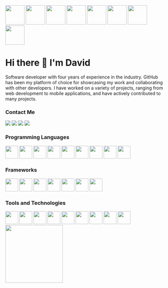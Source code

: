 <div float='left'>
<img width="60" height="60" src="https://user-images.githubusercontent.com/5713670/87202985-820dcb80-c2b6-11ea-9f56-7ec461c497c3.gif">
<img width="60" height="60" src="https://user-images.githubusercontent.com/5713670/87202985-820dcb80-c2b6-11ea-9f56-7ec461c497c3.gif">
<img width="60" height="60" src="https://user-images.githubusercontent.com/5713670/87202985-820dcb80-c2b6-11ea-9f56-7ec461c497c3.gif">
<img width="60" height="60" src="https://user-images.githubusercontent.com/5713670/87202985-820dcb80-c2b6-11ea-9f56-7ec461c497c3.gif">
<img width="60" height="60" src="https://user-images.githubusercontent.com/5713670/87202985-820dcb80-c2b6-11ea-9f56-7ec461c497c3.gif">
<img width="60" height="60" src="https://user-images.githubusercontent.com/5713670/87202985-820dcb80-c2b6-11ea-9f56-7ec461c497c3.gif">
<img width="60" height="60" src="https://user-images.githubusercontent.com/5713670/87202985-820dcb80-c2b6-11ea-9f56-7ec461c497c3.gif">
<img width="60" height="60" src="https://user-images.githubusercontent.com/5713670/87202985-820dcb80-c2b6-11ea-9f56-7ec461c497c3.gif">
<h1>Hi there 👋 I'm David</h1>
</div>


Software developer with four years of experience in the industry. GitHub has been my platform of choice for showcasing my work and collaborating with other developers. I have worked on a variety of projects, ranging from web development to mobile applications, and have actively contributed to many projects.

<!--
**xDAVIDBECKER24x/xDAVIDBECKER24x** is a ✨ _special_ ✨ repository because its `README.md` (this file) appears on your GitHub profile.

Here are some ideas to get you started:

- 🔭 I’m currently working on ...
- 🌱 I’m currently learning ...
- 👯 I’m looking to collaborate on ...
- 🤔 I’m looking for help with ...
- 💬 Ask me about ...
- 📫 How to reach me: ...
- 😄 Pronouns: ...
- ⚡ Fun fact: ...
-->
### Contact Me

<a href="https://www.linkedin.com/in/david-ricardo-da-rosa-carollo-5a1581184/"><img src="https://img.shields.io/badge/linkedin-%230077B5.svg?style=for-the-badge&logo=linkedin&logoColor=white"></a>
<a href="https://wa.me/5511979841811"><img src="https://img.shields.io/badge/WhatsApp-25D366?style=for-the-badge&logo=whatsapp&logoColor=white"></a>
<a href="mailto:drcarollo123@gmail.com"><img src="https://img.shields.io/badge/Gmail-D14836?style=for-the-badge&logo=gmail&logoColor=white"></a>
<a href="https://www.instagram.com/Beckynhoo"><img src="https://img.shields.io/badge/Instagram-%23E4405F.svg?style=for-the-badge&logo=Instagram&logoColor=white"></a>

### Programming Languages

<div float="left">
<img width="40" height="40" src="https://cdn.jsdelivr.net/gh/devicons/devicon/icons/bash/bash-original.svg" />
<img width="40" height="40" src="https://cdn.jsdelivr.net/gh/devicons/devicon/icons/css3/css3-original.svg" />
<img width="40" height="40" src="https://cdn.jsdelivr.net/gh/devicons/devicon/icons/html5/html5-original.svg" />
<img width="40" height="40" src="https://cdn.jsdelivr.net/gh/devicons/devicon/icons/dart/dart-original.svg" />
<img width="40" height="40" src="https://cdn.jsdelivr.net/gh/devicons/devicon/icons/java/java-original.svg" />
<img width="40" height="40" src="https://cdn.jsdelivr.net/gh/devicons/devicon/icons/javascript/javascript-original.svg" />
<img width="40" height="40" src="https://cdn.jsdelivr.net/gh/devicons/devicon/icons/mysql/mysql-original.svg" />
<img width="40" height="40" src="https://cdn.jsdelivr.net/gh/devicons/devicon/icons/php/php-original.svg" />
<img width="40" height="40" src="https://cdn.jsdelivr.net/gh/devicons/devicon/icons/python/python-original.svg" />
</div>

### Frameworks
<div float="left">
<img width="40" height="40" src="https://cdn.jsdelivr.net/gh/devicons/devicon/icons/bootstrap/bootstrap-original.svg" />
<img width="40" height="40" src="https://cdn.jsdelivr.net/gh/devicons/devicon/icons/flutter/flutter-original.svg" />
<img width="40" height="40" src="https://cdn.jsdelivr.net/gh/devicons/devicon/icons/jquery/jquery-original.svg" />
<img width="40" height="40" src="https://cdn.jsdelivr.net/gh/devicons/devicon/icons/laravel/laravel-plain.svg" />
<img width="40" height="40" src="https://cdn.jsdelivr.net/gh/devicons/devicon/icons/react/react-original.svg" />
<img width="40" height="40" src="https://cdn.jsdelivr.net/gh/devicons/devicon/icons/spring/spring-original.svg" />
<img width="40" height="40" src="https://cdn.jsdelivr.net/gh/devicons/devicon/icons/nodejs/nodejs-original.svg" />
</div>

### Tools and Technologies

<div float="left">
<img width="40" height="40" src="https://cdn.jsdelivr.net/gh/devicons/devicon/icons/illustrator/illustrator-plain.svg" />
<img width="40" height="40" src="https://cdn.jsdelivr.net/gh/devicons/devicon/icons/photoshop/photoshop-plain.svg" />
<img width="40" height="40" src="https://cdn.jsdelivr.net/gh/devicons/devicon/icons/android/android-original.svg" />
<img width="40" height="40" src="https://cdn.jsdelivr.net/gh/devicons/devicon/icons/canva/canva-original.svg" />
<img width="40" height="40" src="https://cdn.jsdelivr.net/gh/devicons/devicon/icons/docker/docker-original.svg" />
<img width="40" height="40" src="https://cdn.jsdelivr.net/gh/devicons/devicon/icons/figma/figma-original.svg" />
<img width="40" height="40" src="https://cdn.jsdelivr.net/gh/devicons/devicon/icons/firebase/firebase-plain.svg" />
<img width="40" height="40" src="https://cdn.jsdelivr.net/gh/devicons/devicon/icons/git/git-original.svg" />
<img width="40" height="40" src="https://cdn.jsdelivr.net/gh/devicons/devicon/icons/npm/npm-original-wordmark.svg" />
</div>
  

<div>
<a href="https://github.com/seu-usuário-aqui">
<img height="180em" src="https://github-readme-stats.vercel.app/api/top-langs/?username=xDAVIDBECKER24x&layout=compact&langs_count=7&theme=dracula"/>
</div>
          
          

